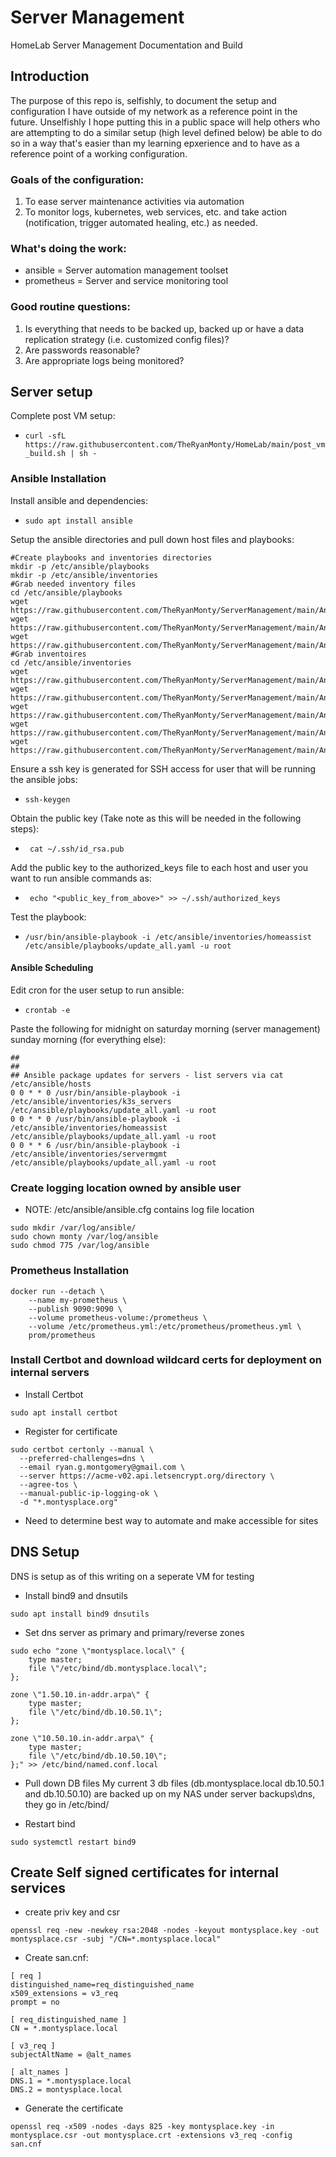 # Server Management
HomeLab Server Management Documentation and Build

## Introduction
The purpose of this repo is, selfishly, to document the setup and configuration I have outside of my network as a reference point in the future. Unselfishly I hope putting this in a public space will help others who are attempting to do a similar setup (high level defined below) be able to do so in a way that's easier than my learning epxerience and to have as a reference point of a working configuration.

### Goals of the configuration:
1. To ease server maintenance activities via automation
2. To monitor logs, kubernetes, web services, etc. and take action (notification, trigger automated healing, etc.) as needed.

### What's doing the work:
- ansible = Server automation management toolset
- prometheus = Server and service monitoring tool


### Good routine questions:
1. Is everything that needs to be backed up, backed up or have a data replication strategy (i.e. customized config files)?
2. Are passwords reasonable?
3. Are appropriate logs being monitored?


## Server setup
Complete post VM setup:
* ```curl -sfL https://raw.githubusercontent.com/TheRyanMonty/HomeLab/main/post_vm_build.sh | sh -```



### Ansible Installation
Install ansible and dependencies:
* ```sudo apt install ansible```

Setup the ansible directories and pull down host files and playbooks:
```
#Create playbooks and inventories directories
mkdir -p /etc/ansible/playbooks
mkdir -p /etc/ansible/inventories
#Grab needed inventory files
cd /etc/ansible/playbooks
wget https://raw.githubusercontent.com/TheRyanMonty/ServerManagement/main/Ansible%20Playbooks/build_server_k3s_server.yaml
wget https://raw.githubusercontent.com/TheRyanMonty/ServerManagement/main/Ansible%20Playbooks/build_server_post_creation.yaml
wget https://raw.githubusercontent.com/TheRyanMonty/ServerManagement/main/Ansible%20Playbooks/update_all.yaml
#Grab inventoires
cd /etc/ansible/inventories
wget https://raw.githubusercontent.com/TheRyanMonty/ServerManagement/main/Ansible%20Inventories/homeassist
wget https://raw.githubusercontent.com/TheRyanMonty/ServerManagement/main/Ansible%20Inventories/hosts
wget https://raw.githubusercontent.com/TheRyanMonty/ServerManagement/main/Ansible%20Inventories/k3s_servers
wget https://raw.githubusercontent.com/TheRyanMonty/ServerManagement/main/Ansible%20Inventories/new_server
wget https://raw.githubusercontent.com/TheRyanMonty/ServerManagement/main/Ansible%20Inventories/servermgmt
```

Ensure a ssh key is generated for SSH access for user that will be running the ansible jobs:
* ```ssh-keygen```

Obtain the public key (Take note as this will be needed in the following steps):
* ``` cat ~/.ssh/id_rsa.pub```

Add the public key to the authorized_keys file to each host and user you want to run ansible commands as:
* ``` echo "<public_key_from_above>" >> ~/.ssh/authorized_keys```

Test the playbook:
* ``` /usr/bin/ansible-playbook -i /etc/ansible/inventories/homeassist /etc/ansible/playbooks/update_all.yaml -u root ```

#### Ansible Scheduling
Edit cron for the user setup to run ansible:
* ```crontab -e```

Paste the following for midnight on saturday morning (server management) sunday morning (for everything else):
```
##
##
## Ansible package updates for servers - list servers via cat /etc/ansible/hosts
0 0 * * 0 /usr/bin/ansible-playbook -i /etc/ansible/inventories/k3s_servers /etc/ansible/playbooks/update_all.yaml -u root
0 0 * * 0 /usr/bin/ansible-playbook -i /etc/ansible/inventories/homeassist /etc/ansible/playbooks/update_all.yaml -u root
0 0 * * 6 /usr/bin/ansible-playbook -i /etc/ansible/inventories/servermgmt /etc/ansible/playbooks/update_all.yaml -u root
```

### Create logging location owned by ansible user
* NOTE: /etc/ansible/ansible.cfg contains log file location
```
sudo mkdir /var/log/ansible/
sudo chown monty /var/log/ansible
sudo chmod 775 /var/log/ansible
```


### Prometheus Installation
```
docker run --detach \
    --name my-prometheus \
    --publish 9090:9090 \
    --volume prometheus-volume:/prometheus \
    --volume /etc/prometheus.yml:/etc/prometheus/prometheus.yml \
    prom/prometheus
```
### Install Certbot and download wildcard certs for deployment on internal servers
* Install Certbot
```
sudo apt install certbot
```
* Register for certificate
```
sudo certbot certonly --manual \
  --preferred-challenges=dns \
  --email ryan.g.montgomery@gmail.com \
  --server https://acme-v02.api.letsencrypt.org/directory \
  --agree-tos \
  --manual-public-ip-logging-ok \
  -d "*.montysplace.org"
```
* Need to determine best way to automate and make accessible for sites

## DNS Setup
DNS is setup as of this writing on a seperate VM for testing
* Install bind9 and dnsutils
```
sudo apt install bind9 dnsutils
```

* Set dns server as primary and primary/reverse zones
```
sudo echo "zone \"montysplace.local\" {
    type master;
    file \"/etc/bind/db.montysplace.local\";
};

zone \"1.50.10.in-addr.arpa\" {
    type master;
    file \"/etc/bind/db.10.50.1\";
};

zone \"10.50.10.in-addr.arpa\" {
    type master;
    file \"/etc/bind/db.10.50.10\";
};" >> /etc/bind/named.conf.local
```

* Pull down DB files
My current 3 db files (db.montysplace.local db.10.50.1 and db.10.50.10) are backed up on my NAS under server backups\dns, they go in /etc/bind/

* Restart bind
```
sudo systemctl restart bind9
```

## Create Self signed certificates for internal services
* create priv key and csr
```
openssl req -new -newkey rsa:2048 -nodes -keyout montysplace.key -out montysplace.csr -subj "/CN=*.montysplace.local"
```
* Create san.cnf:
```
[ req ]
distinguished_name=req_distinguished_name
x509_extensions = v3_req
prompt = no

[ req_distinguished_name ]
CN = *.montysplace.local

[ v3_req ]
subjectAltName = @alt_names

[ alt_names ]
DNS.1 = *.montysplace.local
DNS.2 = montysplace.local
```

* Generate the certificate
```
openssl req -x509 -nodes -days 825 -key montysplace.key -in montysplace.csr -out montysplace.crt -extensions v3_req -config san.cnf
```


